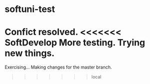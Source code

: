# softuni-test
Confict resolved.
<<<<<<< SoftDevelop
More testing.
Trying new things.
=======
Exercising...
Making changes for the master branch.

>>>>>>> local
